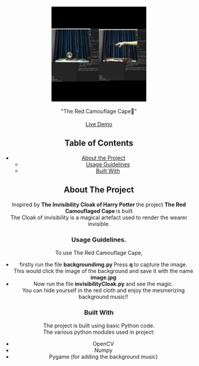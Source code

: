 <!-- PROJECT LOGO -->
<p align="center">
    <img src="demo.jpg" height="250px"  />
  </a>

  <p align="center">
    "The Red Camouflage Cape🦸"
    <br /><br />
    <a href="https://youtu.be/F9S6csgR10Y">Live Demo</a>
  </p>
</p>
<center>

<!-- TABLE OF CONTENTS -->

## Table of Contents

- [About the Project](#about-the-project)
  - [Usage Guidelines](#usage-guidelines)
  - [Built With](#built-with)

<!-- ABOUT THE PROJECT -->

## About The Project

Inspired by <strong>The Invisibility Cloak of Harry Potter </strong>the project <strong>The Red Camouflaged Cape </strong> is built
<br/>
The Cloak of invisibility is a magical artefact used to render the wearer invisible.


<!-- Extensions Required -->
### Usage Guidelines.

  To use The Red Camouflage Cape, 
  - firstly run the file <strong>backgroundimg.py </strong>Press <strong>q </strong>to capture the image.<br>This would click the image of the background and save it with the name <strong>image.jpg</strong>
  - Now run the file <strong>invisibilityCloak.py </strong>and see  the magic.<br>You can hide yourself in the red cloth and enjoy the mesmerizing background music!!

### Built With
The project is built using basic Python code.</br>
The  various python modules used in project:
- OpenCV
- Numpy
- Pygame (for adding the background music)

